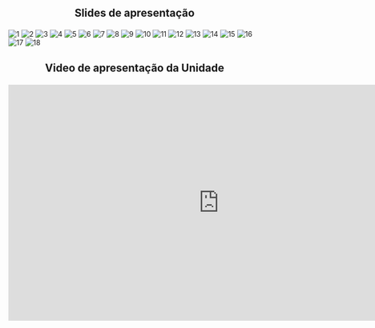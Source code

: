 ## <p align="center">Slides de apresentação</p>

![1](https://user-images.githubusercontent.com/86808578/234872103-ae786a7f-d365-4eda-9ad0-33a55985ee7e.jpg)
![2](https://user-images.githubusercontent.com/86808578/234872108-8462b86e-7b82-4c02-8f18-e3765f0bfd8b.jpg)
![3](https://user-images.githubusercontent.com/86808578/234872111-0abf7410-4527-487d-b0f0-87e4367061a9.jpg)
![4](https://user-images.githubusercontent.com/86808578/234872116-79612a24-4fce-4242-846c-3639ebe59340.jpg)
![5](https://user-images.githubusercontent.com/86808578/234872119-8241cb3f-47f0-45f7-adfd-7bc5a9c26dd1.jpg)
![6](https://user-images.githubusercontent.com/86808578/234872122-4e370097-70da-4416-bebd-b98cec6ed60b.jpg)
![7](https://user-images.githubusercontent.com/86808578/234872125-6f63dc5a-efa3-4ea7-a420-67a4e4adf077.jpg)
![8](https://user-images.githubusercontent.com/86808578/234872127-1782095b-1692-4855-adec-2782eef4378e.jpg)
![9](https://user-images.githubusercontent.com/86808578/234872130-5382c74c-03cd-4f99-b7c9-0ea40a6c293e.jpg)
![10](https://user-images.githubusercontent.com/86808578/234872135-798d5133-b4aa-463c-87a5-769338da4053.jpg)
![11](https://user-images.githubusercontent.com/86808578/234872141-c8bdfc46-de46-471a-965f-8a7809514e10.jpg)
![12](https://user-images.githubusercontent.com/86808578/234872145-0290a306-199d-4014-bf6f-286c4f9d3cc9.jpg)
![13](https://user-images.githubusercontent.com/86808578/234872146-8150e3e3-465b-4b67-b2f3-be3faafbebfd.jpg)
![14](https://user-images.githubusercontent.com/86808578/234872148-b3347b60-9c8e-4930-98d8-0b0b3847677d.jpg)
![15](https://user-images.githubusercontent.com/86808578/234872154-c6f10714-6c67-45ef-9cd7-c92bf5687968.jpg)
![16](https://user-images.githubusercontent.com/86808578/234872158-a802eeaf-f276-46fe-aa3a-c1f3207ae85d.jpg)
![17](https://user-images.githubusercontent.com/86808578/234872159-191708f5-1f47-4c24-ade5-2a4949ccce2e.jpg)
![18](https://user-images.githubusercontent.com/86808578/234872086-258d1430-0ec7-48f9-ac22-b32f22dc8c40.jpg)

## <p align="center">Video de apresentação da Unidade</p>

<p align="center">
<iframe width="840" height="472" src="https://www.youtube.com/embed/vTTdvuJyNaQ" title="YouTube video player" frameborder="0" allow="accelerometer; autoplay; clipboard-write; encrypted-media; gyroscope; picture-in-picture; web-share" allowfullscreen></iframe>
</p>
